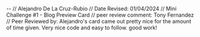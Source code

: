 --
 // Alejandro De La Cruz-Rubio
 // Date Revised: 01/04/2024
 // Mini Challenge #1 - Blog Preview Card
 // peer review comment: Tony Fernandez
 // Peer Reviewed by: Alejandro's card came out pretty nice for the amount of time given. Very nice code and easy to follow. good work!

